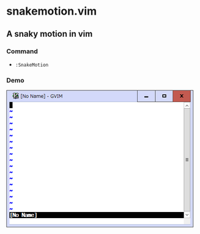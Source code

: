 # snakemotion.vim

## A snaky motion in vim

### Command

* `:SnakeMotion`

### Demo

![demo](demo.gif)
